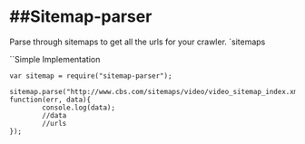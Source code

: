 ##Sitemap-parser
=================

Parse through sitemaps to get all the urls for your crawler.
`sitemaps

``Simple Implementation

    var sitemap = require("sitemap-parser");

    sitemap.parse("http://www.cbs.com/sitemaps/video/video_sitemap_index.xml", function(err, data){
    		console.log(data);
    		//data
    		//urls
    });

